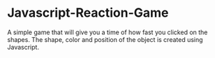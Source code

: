 # Javascript-Reaction-Game
A simple game that will give you a time of how fast you clicked on the shapes.  The shape, color and position of the object is created using Javascript.
